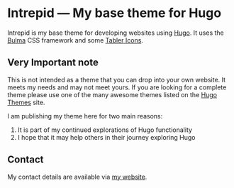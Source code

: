 # Intrepid — My base theme for Hugo

Intrepid is my base theme for developing websites using [Hugo][hugo]. It uses
the [Bulma][bulma] CSS framework and some [Tabler Icons][tabler].

## Very Important note

This is not intended as a theme that you can drop into your own website. It meets
my needs and may not meet yours. If you are looking for a complete theme please
use one of the many awesome themes listed on the [Hugo Themes][hugo2] site.

I am publishing my theme here for two main reasons:

1. It is part of my continued explorations of Hugo functionality
1. I hope that it may help others in their journey exploring Hugo

## Contact

My contact details are available via [my website][website].

[bulma]: https://bulma.io/
[hugo]: https://gohugo.io/
[hugo2]: https://themes.gohugo.io/
[tabler]: https://tabler-icons.io
[website]: https://techxplorer.com
